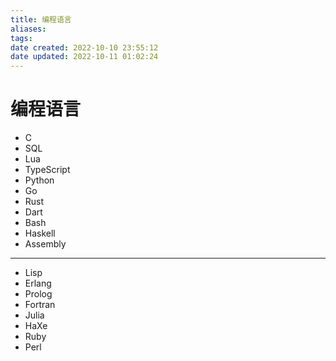 ```yaml
---
title: 编程语言
aliases: 
tags: 
date created: 2022-10-10 23:55:12
date updated: 2022-10-11 01:02:24
---
```


# 编程语言

- C
- SQL
- Lua
- TypeScript
- Python
- Go
- Rust
- Dart
- Bash
- Haskell
- Assembly
---
- Lisp
- Erlang
- Prolog
- Fortran
- Julia
- HaXe
- Ruby
- Perl
